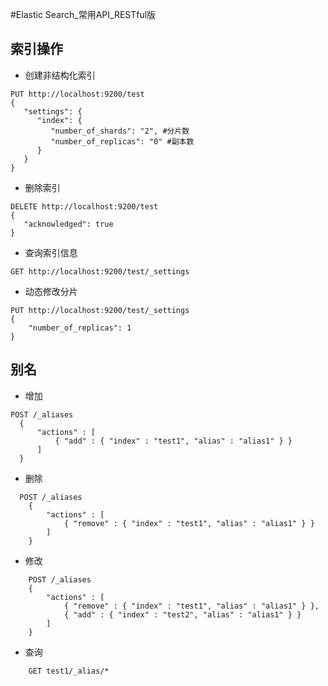 #Elastic Search_常用API_RESTful版

索引操作
---

* 创建非结构化索引
``` 
PUT http://localhost:9200/test
{
   "settings": {
      "index": {
         "number_of_shards": "2", #分片数
         "number_of_replicas": "0" #副本数
      }
   }
}
```

* 删除索引
``` 
DELETE http://localhost:9200/test
{
   "acknowledged": true
}
``` 

* 查询索引信息
``` 
GET http://localhost:9200/test/_settings
``` 

* 动态修改分片
``` 
PUT http://localhost:9200/test/_settings
{
    "number_of_replicas": 1
}
``` 

别名
---
* 增加
``` 
POST /_aliases
  {
      "actions" : [
          { "add" : { "index" : "test1", "alias" : "alias1" } }
      ]
  }
``` 
* 删除
``` 
  POST /_aliases
    {
        "actions" : [
            { "remove" : { "index" : "test1", "alias" : "alias1" } }
        ]
    }
``` 
* 修改  
``` 
    POST /_aliases
    {
        "actions" : [
            { "remove" : { "index" : "test1", "alias" : "alias1" } },
            { "add" : { "index" : "test2", "alias" : "alias1" } }
        ]
    }
``` 
* 查询
``` 
    GET test1/_alias/*
``` 
